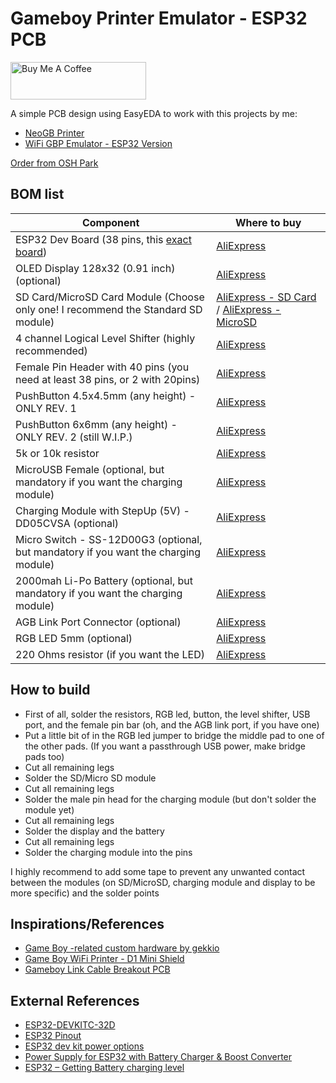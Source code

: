 # Gameboy Printer Emulator - ESP32 PCB

<a href="https://www.buymeacoffee.com/zenaro147" target="_blank"><img src="https://cdn.buymeacoffee.com/buttons/v2/default-yellow.png" alt="Buy Me A Coffee" style="height: 60px !important;width: 217px !important;" ></a>

A simple PCB design using EasyEDA to work with this projects by me:
* [NeoGB Printer](https://github.com/zenaro147/NeoGB-Printer)
* [WiFi GBP Emulator - ESP32 Version](https://github.com/zenaro147/wifi-gbp-emulator/tree/feature/v3-esp32)

[Order from OSH Park](https://oshpark.com/shared_projects/Y6LBKwvG)

## BOM list 
| Component | Where to buy |
| --- | --- |
| ESP32 Dev Board (38 pins, this [exact board](/NeoGB_Printer_PCB/ESP32_used.png)) | [AliExpress](https://www.aliexpress.com/item/1005001636295529.html) |
| OLED Display 128x32 (0.91 inch) (optional) | [AliExpress](https://a.aliexpress.com/_mOHbftG) |
| SD Card/MicroSD Card Module (Choose only one! I recommend the Standard SD module) | [AliExpress - SD Card](https://a.aliexpress.com/_mMWz2km) / [AliExpress - MicroSD](https://a.aliexpress.com/_m0SS4P4) |
| 4 channel Logical Level Shifter (highly recommended) | [AliExpress](https://a.aliexpress.com/_m07pFpU) |
| Female Pin Header with 40 pins (you need at least 38 pins, or 2 with 20pins) | [AliExpress](https://fr.aliexpress.com/item/4000873858801.html) |
| PushButton 4.5x4.5mm (any height) - ONLY REV. 1  | [AliExpress](https://www.aliexpress.com/item/1005001629344310.html) |
| PushButton 6x6mm (any height) - ONLY REV. 2 (still W.I.P.) | [AliExpress](https://www.aliexpress.com/item/1005003251295065.html) |
| 5k or 10k resistor | [AliExpress](https://www.aliexpress.com/item/4001082088353.html) |
| MicroUSB Female (optional, but mandatory if you want the charging module)| [AliExpress](https://www.aliexpress.com/item/4000385426649.html) |
| Charging Module with StepUp (5V) - DD05CVSA (optional) | [AliExpress](https://www.aliexpress.com/item/33034500618.html) |
| Micro Switch - SS-12D00G3 (optional, but mandatory if you want the charging module) | [AliExpress](https://www.aliexpress.com/item/1005003938856402.html) |
| 2000mah Li-Po Battery (optional, but mandatory if you want the charging module) | [AliExpress](https://fr.aliexpress.com/item/1005002919536938.html) |
| AGB Link Port Connector (optional) | [AliExpress](https://fr.aliexpress.com/item/1005006375410306.html) |
| RGB LED 5mm (optional) | [AliExpress](https://www.aliexpress.com/item/1005002535018824.html) |
| 220 Ohms resistor (if you want the LED) | [AliExpress](https://www.aliexpress.com/item/4001082088353.html) |

## How to build
* First of all, solder the resistors, RGB led, button, the level shifter, USB port, and the female pin bar (oh, and the AGB link port, if you have one)
* Put a little bit of in the RGB led jumper to bridge the middle pad to one of the other pads. (If you want a passthrough USB power, make bridge pads too)
* Cut all remaining legs
* Solder the SD/Micro SD module
* Cut all remaining legs
* Solder the male pin head for the charging module (but don't solder the module yet)
* Cut all remaining legs
* Solder the display and the battery
* Cut all remaining legs
* Solder the charging module into the pins

I highly recommend to add some tape to prevent any unwanted contact between the modules (on SD/MicroSD, charging module and display to be more specific) and the solder points

## Inspirations/References
* [Game Boy -related custom hardware by gekkio](https://github.com/Gekkio/gb-hardware)
* [Game Boy WiFi Printer - D1 Mini Shield](https://github.com/cristofercruz/gbp-esp-shield-pcb)
* [Gameboy Link Cable Breakout PCB](https://github.com/Palmr/gb-link-cable)

## External References
* [ESP32-DEVKITC-32D](https://www.snapeda.com/parts/ESP32-DEVKITC-32D/Espressif%20Systems/view-part/)
* [ESP32 Pinout](https://4.bp.blogspot.com/-nGLtB2nUrDg/Wp6DQbzcJMI/AAAAAAAABq0/A6Z46p0SQSEdERWocWL94oUmeATMQre4wCLcBGAs/s1600/3.png)
* [ESP32 dev kit power options](https://techexplorations.com/guides/esp32/begin/power/)
* [Power Supply for ESP32 with Battery Charger & Boost Converter](https://how2electronics.com/power-supply-for-esp32-with-boost-converter-battery-charger/#37V_to_5V_Step-Up_Boost_Converter_Module)
* [ESP32 – Getting Battery charging level](https://www.pangodream.es/esp32-getting-battery-charging-level)
